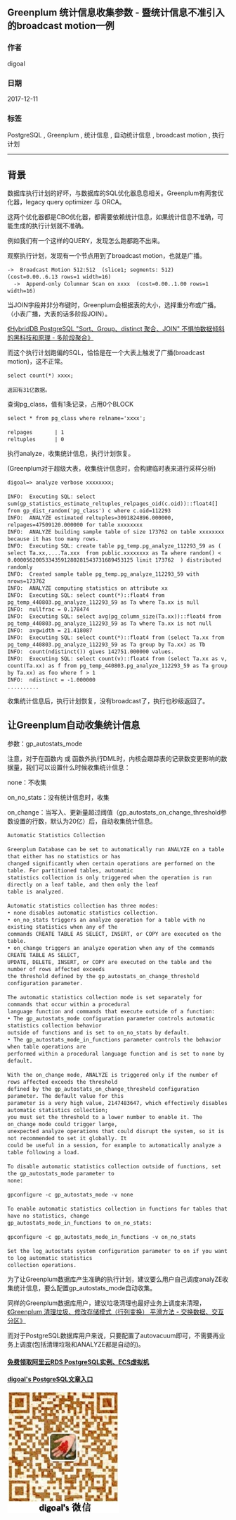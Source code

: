 ## Greenplum 统计信息收集参数 - 暨统计信息不准引入的broadcast motion一例  
                          
### 作者                          
digoal                          
                          
### 日期                          
2017-12-11                         
                          
### 标签                          
PostgreSQL , Greenplum , 统计信息 , 自动统计信息 , broadcast motion , 执行计划    
                          
----                          
                          
## 背景       
数据库执行计划的好坏，与数据库的SQL优化器息息相关。Greenplum有两套优化器，legacy query optimizer 与 ORCA。  
  
这两个优化器都是CBO优化器，都需要依赖统计信息，如果统计信息不准确，可能生成的执行计划就不准确。  
  
例如我们有一个这样的QUERY，发现怎么跑都跑不出来。  
  
观察执行计划，发现有一个节点用到了broadcast motion，也就是广播。  
  
```  
->  Broadcast Motion 512:512  (slice1; segments: 512)  (cost=0.00..6.13 rows=1 width=16)  
  ->  Append-only Columnar Scan on xxxx  (cost=0.00..1.00 rows=1 width=16)  
```  
  
当JOIN字段并非分布键时，Greenplum会根据表的大小，选择重分布或广播。（小表广播，大表的话多阶段JOIN）。  
  
[《HybridDB PostgreSQL "Sort、Group、distinct 聚合、JOIN" 不惧怕数据倾斜的黑科技和原理 - 多阶段聚合》](../201711/20171123_01.md)    
  
而这个执行计划跑偏的SQL，恰恰是在一个大表上触发了广播(broadcast motion)，这不正常。  
  
```  
select count(*) xxxx;  
  
返回有31亿数据。  
```  
  
查询pg_class，值有1条记录，占用0个BLOCK  
  
```  
select * from pg_class where relname='xxxx';  
  
relpages       | 1  
reltuples      | 0  
```  
  
执行analyze，收集统计信息，执行计划恢复。  
  
(Greenplum对于超级大表，收集统计信息时，会构建临时表来进行采样分析)     
  
```  
digoal=> analyze verbose xxxxxxxx;  
  
INFO:  Executing SQL: select sum(gp_statistics_estimate_reltuples_relpages_oid(c.oid))::float4[] from gp_dist_random('pg_class') c where c.oid=112293  
INFO:  ANALYZE estimated reltuples=3091824896.000000, relpages=47509120.000000 for table xxxxxxxx  
INFO:  ANALYZE building sample table of size 173762 on table xxxxxxxx because it has too many rows.  
INFO:  Executing SQL: create table pg_temp.pg_analyze_112293_59 as (  select Ta.xx,....Ta.xxx  from public.xxxxxxxx as Ta where random() < 0.00005620053343591280281543731689453125 limit 173762  ) distributed randomly  
INFO:  Created sample table pg_temp.pg_analyze_112293_59 with nrows=173762  
INFO:  ANALYZE computing statistics on attribute xx  
INFO:  Executing SQL: select count(*)::float4 from pg_temp_440803.pg_analyze_112293_59 as Ta where Ta.xx is null  
INFO:  nullfrac = 0.178474  
INFO:  Executing SQL: select avg(pg_column_size(Ta.xx))::float4 from pg_temp_440803.pg_analyze_112293_59 as Ta where Ta.xx is not null  
INFO:  avgwidth = 21.418087  
INFO:  Executing SQL: select count(*)::float4 from (select Ta.xx from pg_temp_440803.pg_analyze_112293_59 as Ta group by Ta.xx) as Tb  
INFO:  count(ndistinct()) gives 142751.000000 values.  
INFO:  Executing SQL: select count(v)::float4 from (select Ta.xx as v, count(Ta.xx) as f from pg_temp_440803.pg_analyze_112293_59 as Ta group by Ta.xx) as foo where f > 1  
INFO:  ndistinct = -1.000000  
..........  
```  
  
收集统计信息后，执行计划恢复，没有broadcast了，执行也秒级返回了。  
  
## 让Greenplum自动收集统计信息  
参数：gp_autostats_mode   
  
注意，对于在函数内 或 函数外执行DML时，内核会跟踪表的记录数变更影响的数据量，我们可以设置什么时候收集统计信息：  
  
none：不收集  
  
on_no_stats：没有统计信息时，收集  
  
on_change：当写入、更新量超过阈值（gp_autostats_on_change_threshold参数设置的行数，默认为20亿）后，自动收集统计信息。  
  
```  
Automatic Statistics Collection  
  
Greenplum Database can be set to automatically run ANALYZE on a table that either has no statistics or has  
changed significantly when certain operations are performed on the table. For partitioned tables, automatic  
statistics collection is only triggered when the operation is run directly on a leaf table, and then only the leaf  
table is analyzed.  
  
Automatic statistics collection has three modes:  
• none disables automatic statistics collection.  
• on_no_stats triggers an analyze operation for a table with no existing statistics when any of the  
commands CREATE TABLE AS SELECT, INSERT, or COPY are executed on the table.  
• on_change triggers an analyze operation when any of the commands CREATE TABLE AS SELECT,  
UPDATE, DELETE, INSERT, or COPY are executed on the table and the number of rows affected exceeds  
the threshold defined by the gp_autostats_on_change_threshold configuration parameter.  
  
The automatic statistics collection mode is set separately for commands that occur within a procedural  
language function and commands that execute outside of a function:  
• The gp_autostats_mode configuration parameter controls automatic statistics collection behavior  
outside of functions and is set to on_no_stats by default.  
• The gp_autostats_mode_in_functions parameter controls the behavior when table operations are  
performed within a procedural language function and is set to none by default.  
  
With the on_change mode, ANALYZE is triggered only if the number of rows affected exceeds the threshold  
defined by the gp_autostats_on_change_threshold configuration parameter. The default value for this  
parameter is a very high value, 2147483647, which effectively disables automatic statistics collection;  
you must set the threshold to a lower number to enable it. The on_change mode could trigger large,  
unexpected analyze operations that could disrupt the system, so it is not recommended to set it globally. It  
could be useful in a session, for example to automatically analyze a table following a load.  
  
To disable automatic statistics collection outside of functions, set the gp_autostats_mode parameter to  
none:  
  
gpconfigure -c gp_autostats_mode -v none  
  
To enable automatic statistics collection in functions for tables that have no statistics, change  
gp_autostats_mode_in_functions to on_no_stats:  
  
gpconfigure -c gp_autostats_mode_in_functions -v on_no_stats  
  
Set the log_autostats system configuration parameter to on if you want to log automatic statistics  
collection operations.  
```  
  
为了让Greenplum数据库产生准确的执行计划，建议要么用户自己调度analyZE收集统计信息，要么配置gp_autostats_mode自动收集。  
   
同样的Greenplum数据库用户，建议垃圾清理也最好业务上调度来清理，[《Greenplum 清理垃圾、修改存储模式（行列变换） 平滑方法 - 交换数据、交互分区》](../201712/20171208_04.md)    
   
而对于PostgreSQL数据库用户来说，只要配置了autovacuum即可，不需要再业务上调度(包括清理垃圾和ANALYZE都是自动的)。   
  
  
  
  
  
  
  
  
  
  
  
  
  
  
  
  
#### [免费领取阿里云RDS PostgreSQL实例、ECS虚拟机](https://free.aliyun.com/ "57258f76c37864c6e6d23383d05714ea")
  
  
#### [digoal's PostgreSQL文章入口](https://github.com/digoal/blog/blob/master/README.md "22709685feb7cab07d30f30387f0a9ae")
  
  
![digoal's weixin](../pic/digoal_weixin.jpg "f7ad92eeba24523fd47a6e1a0e691b59")
  
  
  
  
  
  
  
